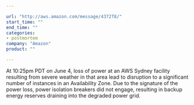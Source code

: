 ```yaml
---

url: "http://aws.amazon.com/message/4372T8/"
start_time: ""
end_time: ""
categories:
- postmortem
company: "Amazon"
product: ""

---
```


At 10:25pm PDT on June 4, loss of power at an AWS Sydney facility resulting from severe weather in that area lead to disruption to a significant number of instances in an Availability Zone. Due to the signature of the power loss, power  isolation breakers did not engage, resulting in backup energy reserves draining into the degraded power grid.
